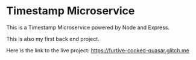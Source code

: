 # Timestamp Microservice

This is a Timestamp Microservice powered by Node and Express.

This is also my first back end project.

Here is the link to the live project: https://furtive-cooked-quasar.glitch.me
